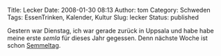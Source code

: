 Title: Lecker
Date: 2008-01-30 08:13
Author: tom
Category: Schweden
Tags: EssenTrinken, Kalender, Kultur
Slug: lecker
Status: published

Gestern war Dienstag, ich war gerade zurück in Uppsala und habe habe
meine erste *semla* für dieses Jahr gegessen. Denn nächste Woche ist
schon [Semmeltag](http://www.fiket.de/2007/02/20/der-semmeltag/).

